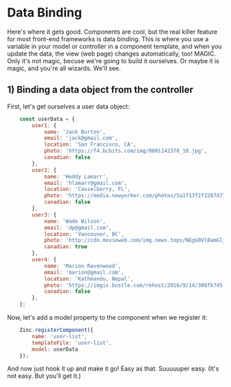 # Data Binding

Here's where it gets good. Components are cool, but the real killer feature for most front-end frameworks is data binding. This is where you use a variable in your model or controller in a component template, and when you update the data, the view (web page) changes automatically, too! MAGIC. Only it's not magic, becuse we're going to build it ourselves. Or maybe it is magic, and you're all wizards. We'll see.

## 1) Binding a data object from the controller

First, let's get ourselves a user data object:

```js
    const userData = {
        user1: {
            name: 'Jack Burton',
            email: 'jack@gmail.com',
            location: 'San Francisco, CA',
            photo: 'https://f4.bcbits.com/img/0001142378_10.jpg',
            canadian: false
        },
        user2: {
            name: 'Heddy Lamarr',
            email: 'hlamarr@gmail.com',
            location: 'Casselberry, FL',
            photo: 'https://media.newyorker.com/photos/5a1f13f2f2287d71effeaea4/master/w_727,c_limit/Camhi-Hedy-Lamarr-doc.jpg',
            canadian: false
        },
        user3: {
            name: 'Wade Wilson',
            email: 'dp@gmail.com',
            location: 'Vancouver, BC',
            photo: 'http://cdn.movieweb.com/img.news.tops/NEgG0Vl8amGlji_1_b.jpg',
            canadian: true
        },
        user4: {
            name: 'Marion Ravenwood',
            email: 'marion@gmail.com',
            location: 'Kathmandu, Nepal',
            photo: 'https://imgix.bustle.com/rehost/2016/9/14/300fb745-57cc-47f5-9c66-0d5acd902d91.jpg',
            canadian: false
        },
    };
```

Now, let's add a model property to the component when we register it:

```js
    Zinc.registerComponent({
        name: 'user-list',
        templateFile: 'user-list',
        model: userData
    });
```

And now just hook it up and make it go! Easy as that. Suuuuuper easy. (It's not easy. But you'll get it.)
